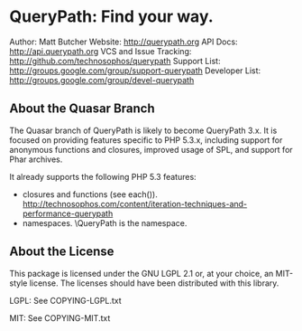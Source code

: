 # QueryPath: Find your way.

Author: Matt Butcher
Website: http://querypath.org
API Docs: http://api.querypath.org
VCS and Issue Tracking: http://github.com/technosophos/querypath
Support List: http://groups.google.com/group/support-querypath
Developer List: http://groups.google.com/group/devel-querypath

## About the Quasar Branch

The Quasar branch of QueryPath is likely to become QueryPath 3.x. It is focused 
on providing features specific to PHP 5.3.x, including support for anonymous 
functions and closures, improved usage of SPL, and support for Phar archives.

It already supports the following PHP 5.3 features:

- closures and functions (see each()). http://technosophos.com/content/iteration-techniques-and-performance-querypath
- namespaces. \QueryPath is the namespace.

## About the License

This package is licensed under the GNU LGPL 2.1 or, at your choice, an MIT-style
license. The licenses should have been distributed with this library.

LGPL:
See COPYING-LGPL.txt

MIT:
See COPYING-MIT.txt
